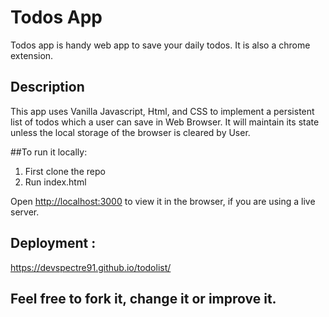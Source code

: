 # Todos App

Todos app is handy web app to save your daily todos.
It is also a chrome extension.

## Description
This app uses Vanilla Javascript, Html, and CSS to implement a persistent list of todos which a user can save in Web Browser.
It will maintain its state unless the local storage of the browser is cleared by User.


##To run it locally:
1. First clone the repo
2. Run index.html

Open [http://localhost:3000](http://localhost:3000) to view it in the browser, if you are using a live server.




## Deployment :
https://devspectre91.github.io/todolist/


## Feel free to fork it, change it or improve it. 
